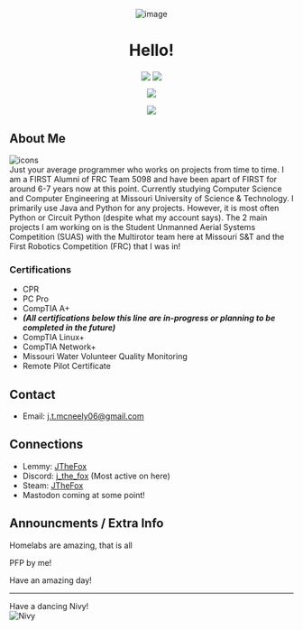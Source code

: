 <p align="center">
  <img align="center" src="https://media.tenor.com/T2SpoqtLFbQAAAAC/fox-cute.gif" alt="image"/>
  <h1 align="center">Hello!</h1>
</p>

<p align="center">
  <img align="center" src="https://komarev.com/ghpvc/?username=J-The-Fox&color=ffa000&label=Visits&style=flat-square">
  <img src="https://img.shields.io/github/last-commit/J-The-Fox/J-The-Fox?color=ffa000&label=Latest%20Commit&logo=Furry%20Network&logoColor=ffa000&style=flat-square" align="center"/>
</p>

<p align="center">
  <img align="center" src="https://github-readme-stats-sigma-five.vercel.app/api?username=J-The-Fox&count_private=true&title_color=ffa000&text_color=ffa000&bg_color=000000"/>
</p>

<p align="center">
  <img align="center" src="https://github-readme-stats-sigma-five.vercel.app/api/top-langs/?username=J-The-Fox&title_color=ffa000&text_color=ffa000&icon_color=00ff32&bg_color=000000&layout=compact">
</p>

<!--- 
I know I should use html or markdown throughout the entire thing but I need the centering of hmtl but don't need it for everything. So I just use markdown for the rest. 
Lazy I know, but it works
--->

## About Me
![icons](https://skillicons.dev/icons?i=py,java,arch,debian,raspberrypi,arduino,neovim,vscodium,git,fediverse "Some things I do or use")  
Just your average programmer who works on projects from time to time. I am a FIRST Alumni of FRC Team 5098 and have been apart of FIRST for around 6-7 years now at this point. Currently studying Computer Science and Computer Engineering at Missouri University of Science & Technology. I primarily use Java and Python for any projects. However, it is most often Python or Circuit Python (despite what my account says).
The 2 main projects I am working on is the Student Unmanned Aerial Systems Competition (SUAS) with the Multirotor team here at Missouri S&T and the First Robotics Competition (FRC) that I was in!

### Certifications
- CPR
- PC Pro
- CompTIA A+
- ***(All certifications below this line are in-progress or planning to be completed in the future)***
- CompTIA Linux+
- CompTIA Network+
- Missouri Water Volunteer Quality Monitoring
- Remote Pilot Certificate

## Contact
- Email: j.t.mcneely06@gmail.com

## Connections
- Lemmy: [JTheFox](https://lemmy.world/u/JTheFox)
- Discord: [j_the_fox](https://discord.com/users/586954526448156683) (Most active on here)
- Steam: [JTheFox](https://steamcommunity.com/profiles/76561199275602603/)
- Mastodon coming at some point!

## Announcments / Extra Info

Homelabs are amazing, that is all

PFP by me!

Have an amazing day!

---

Have a dancing Nivy!  
![Nivy](https://cdn.discordapp.com/attachments/964442235720577024/1245078839625912362/IMG_3485.gif?ex=67421c87&is=6740cb07&hm=6f382002045005111ecc0bd1e82a5321bcfbd41608114f465cd6b24c732fc13f& "Dancing Nivy")
<!---
J-The-Fox/J-The-Fox is a ✨ special ✨ repository because its `README.md` (this file) appears on your GitHub profile.
You can click the Preview link to take a look at your changes.
--->
